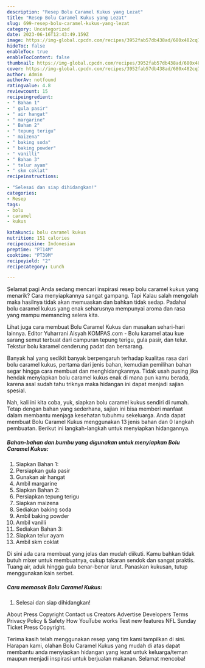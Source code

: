 ```yaml
---
description: "Resep Bolu Caramel Kukus yang Lezat"
title: "Resep Bolu Caramel Kukus yang Lezat"
slug: 699-resep-bolu-caramel-kukus-yang-lezat
category: Uncategorized
date: 2023-06-16T12:43:49.159Z
image: https://img-global.cpcdn.com/recipes/3952fab57db438ad/680x482cq70/bolu-caramel-kukus-foto-resep-utama.jpg
hideToc: false
enableToc: true
enableTocContent: false
thumbnail: https://img-global.cpcdn.com/recipes/3952fab57db438ad/680x482cq70/bolu-caramel-kukus-foto-resep-utama.jpg
cover: https://img-global.cpcdn.com/recipes/3952fab57db438ad/680x482cq70/bolu-caramel-kukus-foto-resep-utama.jpg
author: Admin
authorAv: notfound
ratingvalue: 4.8
reviewcount: 15
recipeingredient:
- " Bahan 1"
- " gula pasir"
- " air hangat"
- " margarine"
- " Bahan 2"
- " tepung terigu"
- " maizena"
- " baking soda"
- " baking powder"
- " vanilli"
- " Bahan 3"
- " telur ayam"
- " skm coklat"
recipeinstructions:

- "Selesai dan siap dihidangkan!"
categories:
- Resep
tags:
- bolu
- caramel
- kukus

katakunci: bolu caramel kukus 
nutrition: 151 calories
recipecuisine: Indonesian
preptime: "PT14M"
cooktime: "PT39M"
recipeyield: "2"
recipecategory: Lunch

---
```



Selamat pagi Anda sedang mencari inspirasi resep bolu caramel kukus yang menarik? Cara menyiapkannya sangat gampang. Tapi Kalau salah mengolah maka hasilnya tidak akan memuaskan dan bahkan tidak sedap. Padahal bolu caramel kukus yang enak seharusnya mempunyai aroma dan rasa yang mampu memancing selera kita.


Lihat juga cara membuat Bolu Caramel Kukus dan masakan sehari-hari lainnya. Editor Yuharrani Aisyah KOMPAS.com - Bolu karamel atau kue sarang semut terbuat dari campuran tepung terigu, gula pasir, dan telur. Tekstur bolu karamel cenderung padat dan bersarang.

Banyak hal yang sedikit banyak berpengaruh terhadap kualitas rasa dari bolu caramel kukus, pertama dari jenis bahan, kemudian pemilihan bahan segar hingga cara membuat dan menghidangkannya. Tidak usah pusing jika hendak menyiapkan bolu caramel kukus enak di mana pun kamu berada, karena asal sudah tahu triknya maka hidangan ini dapat menjadi sajian spesial.


Nah, kali ini kita coba, yuk, siapkan bolu caramel kukus sendiri di rumah. Tetap dengan bahan yang sederhana, sajian ini bisa memberi manfaat dalam membantu menjaga kesehatan tubuhmu sekeluarga. Anda dapat membuat Bolu Caramel Kukus menggunakan 13 jenis bahan dan 0 langkah pembuatan. Berikut ini langkah-langkah untuk menyiapkan hidangannya.

<!--inarticleads1-->

##### Bahan-bahan dan bumbu yang digunakan untuk menyiapkan Bolu Caramel Kukus:

1. Siapkan  Bahan 1:
1. Persiapkan  gula pasir
1. Gunakan  air hangat
1. Ambil  margarine
1. Siapkan  Bahan 2:
1. Persiapkan  tepung terigu
1. Siapkan  maizena
1. Sediakan  baking soda
1. Ambil  baking powder
1. Ambil  vanilli
1. Sediakan  Bahan 3:
1. Siapkan  telur ayam
1. Ambil  skm coklat


Di sini ada cara membuat yang jelas dan mudah diikuti. Kamu bahkan tidak butuh mixer untuk membuatnya, cukup takaran sendok dan sangat praktis. Tuang air, aduk hingga gula benar-benar larut. Panaskan kukusan, tutup menggunakan kain serbet. 

<!--inarticleads2-->

##### Cara memasak Bolu Caramel Kukus:


1. Selesai dan siap dihidangkan!

About Press Copyright Contact us Creators Advertise Developers Terms Privacy Policy &amp; Safety How YouTube works Test new features NFL Sunday Ticket Press Copyright. 

Terima kasih telah menggunakan resep yang tim kami tampilkan di sini. Harapan kami, olahan Bolu Caramel Kukus yang mudah di atas dapat membantu anda menyiapkan hidangan yang lezat untuk keluarga/teman maupun menjadi inspirasi untuk berjualan makanan. Selamat mencoba!
